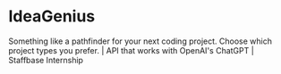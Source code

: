 # IdeaGenius
Something like a pathfinder for your next coding project. Choose which project types you prefer. | API that works with OpenAI's ChatGPT  | Staffbase Internship
